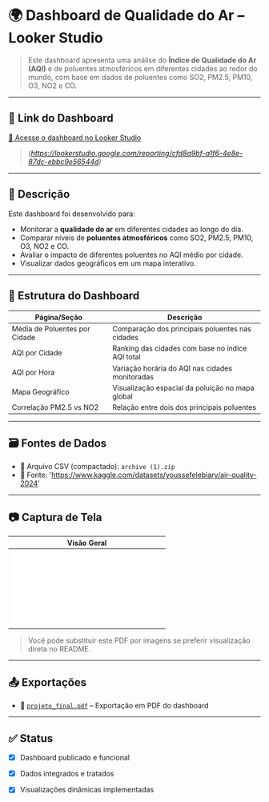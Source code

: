 # 🌍 Dashboard de Qualidade do Ar – Looker Studio

> Este dashboard apresenta uma análise do **Índice de Qualidade do Ar (AQI)** e de poluentes atmosféricos em diferentes cidades ao redor do mundo, com base em dados de poluentes como SO2, PM2.5, PM10, O3, NO2 e CO.

---

## 🔗 Link do Dashboard

[🔗 Acesse o dashboard no Looker Studio](#)  
> *(https://lookerstudio.google.com/reporting/cfd8a9bf-a1f6-4e8e-87dc-ebbc9e56544d)*

---

## 🧾 Descrição

Este dashboard foi desenvolvido para:

- Monitorar a **qualidade do ar** em diferentes cidades ao longo do dia.
- Comparar níveis de **poluentes atmosféricos** como SO2, PM2.5, PM10, O3, NO2 e CO.
- Avaliar o impacto de diferentes poluentes no AQI médio por cidade.
- Visualizar dados geográficos em um mapa interativo.

---

## 📂 Estrutura do Dashboard

| Página/Seção                         | Descrição                                             |
|--------------------------------------|--------------------------------------------------------|
| Média de Poluentes por Cidade        | Comparação dos principais poluentes nas cidades       |
| AQI por Cidade                       | Ranking das cidades com base no índice AQI total      |
| AQI por Hora                         | Variação horária do AQI nas cidades monitoradas       |
| Mapa Geográfico                      | Visualização espacial da poluição no mapa global      |
| Correlação PM2.5 vs NO2              | Relação entre dois dos principais poluentes           |

---

## 🗃️ Fontes de Dados

- 📌 Arquivo CSV (compactado): `archive (1).zip`
- 📌 Fonte: 'https://www.kaggle.com/datasets/youssefelebiary/air-quality-2024'

---

## 📷 Captura de Tela

| Visão Geral |
|-------------|
| ![Dashboard](./projeto_final.pdf) |
> Você pode substituir este PDF por imagens se preferir visualização direta no README.

---

## 📤 Exportações

- 📄 [`projeto_final.pdf`](./projeto_final.pdf) – Exportação em PDF do dashboard

---

## ✅ Status

- [x] Dashboard publicado e funcional
- [x] Dados integrados e tratados
- [x] Visualizações dinâmicas implementadas


